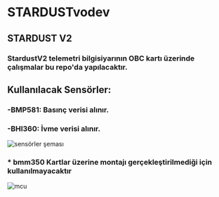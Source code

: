 # STARDUSTvodev
## STARDUST V2


### StardustV2 telemetri bilgisiyarının OBC kartı üzerinde çalışmalar bu repo'da yapılacaktır.


## Kullanılacak Sensörler:

  
  ### -BMP581: Basınç verisi alınır.
  ### -BHI360: İvme verisi alınır.


![sensörler şeması](https://github.com/user-attachments/assets/9a84269b-a6c9-462f-92bb-a1df75236688)

### * bmm350 Kartlar üzerine montajı gerçekleştirilmediği için kullanılmayacaktır

![mcu](https://github.com/user-attachments/assets/587d9d6b-fc9b-4c28-8438-fbc8c3395b11)
